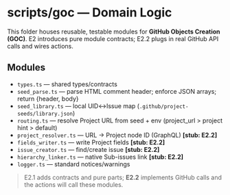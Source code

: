 # scripts/goc — Domain Logic

This folder houses reusable, testable modules for **GitHub Objects Creation (GOC)**.
E2 introduces pure module contracts; E2.2 plugs in real GitHub API calls and wires actions.

## Modules
- `types.ts` — shared types/contracts
- `seed_parse.ts` — parse HTML comment header; enforce JSON arrays; return {header, body}
- `seed_library.ts` — local UID↔Issue map (`.github/project-seeds/library.json`)
- `routing.ts` — resolve Project URL from seed + env (project_url > project hint > default)
- `project_resolver.ts` — URL → Project node ID (GraphQL) **[stub: E2.2]**
- `fields_writer.ts` — write Project fields **[stub: E2.2]**
- `issue_creator.ts` — find/create issue **[stub: E2.2]**
- `hierarchy_linker.ts` — native Sub-issues link **[stub: E2.2]**
- `logger.ts` — standard notices/warnings

> E2.1 adds contracts and pure parts; **E2.2** implements GitHub calls and the actions will call these modules.
